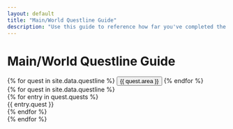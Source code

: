 ```yaml
---
layout: default
title: "Main/World Questline Guide"
description: "Use this guide to reference how far you've completed the various World questlines on Lost Ark."
---
```



<h1>Main/World Questline Guide</h1>
<div class="d-flex align-items-start">
  <div class="nav flex-column nav-pills col-4" id="myPill" role="tablist" aria-orientation="vertical">
    {% for quest in site.data.questline %}
    <button class="nav-link questline-tab" id="{{ quest.area }}-tab" data-toggle="pill" href="#{{ quest.area }}" type="button" role="tab">{{ quest.area }}</button>
    {% endfor %}
  </div>
  <div class="tab-content">
    {% for quest in site.data.questline %}
    <div class="tab-pane fade {% if quest.area == 'Tortoyk' %}show active{% endif %}" id="{{ quest.area }}" role="tabpanel">
    <div class="outer">
      <div class="progress-steps">
      <div class="right">
      {% for entry in quest.quests %}
          <div {% if entry.last == true %}class="done"{% endif %} {% if entry.first == true %}class="current"{% endif %}>{{ entry.quest }}</div>
      {% endfor %}
      </div>
    </div>  
    </div>  
    </div>
    {% endfor %}
  </div>
</div>

<script>
  
// Test code

$('.progress-steps').each((_, progress) => {
  
  const steps = $('> div.right > div', progress);

  steps.each((i, el) => $(el).mouseenter(e => onHover(el)));

  const onHover = (el) => {
      steps.removeClass(['current', 'prev']);
      el.classList.add('current');
      $(el).prevAll().slice(1).addClass('prev');
    };
})

</script>
